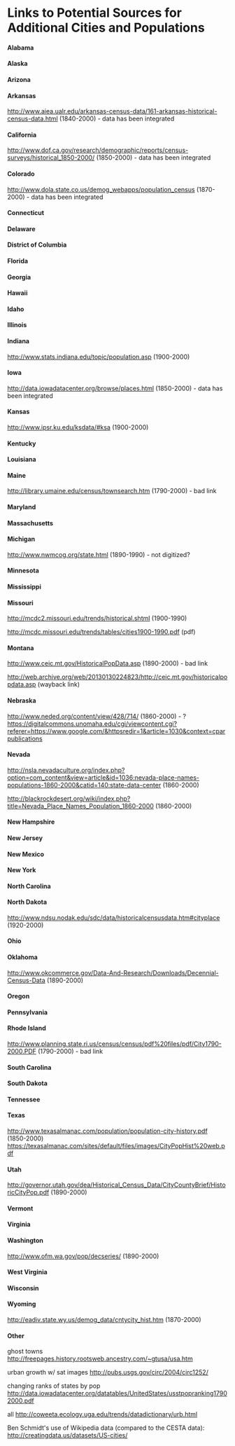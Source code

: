 # Links to Potential Sources for Additional Cities and Populations

#### Alabama


#### Alaska


#### Arizona


#### Arkansas
http://www.aiea.ualr.edu/arkansas-census-data/161-arkansas-historical-census-data.html (1840-2000) - data has been integrated

#### California
http://www.dof.ca.gov/research/demographic/reports/census-surveys/historical_1850-2000/ (1850-2000) - data has been integrated

#### Colorado
http://www.dola.state.co.us/demog_webapps/population_census (1870-2000) - data has been integrated

#### Connecticut

#### Delaware

#### District of Columbia

#### Florida

#### Georgia

#### Hawaii

#### Idaho

#### Illinois

#### Indiana
http://www.stats.indiana.edu/topic/population.asp (1900-2000)

#### Iowa
http://data.iowadatacenter.org/browse/places.html (1850-2000) - data has been integrated

#### Kansas
http://www.ipsr.ku.edu/ksdata/#ksa (1900-2000)

#### Kentucky

#### Louisiana

#### Maine
http://library.umaine.edu/census/townsearch.htm (1790-2000) - bad link

#### Maryland

#### Massachusetts

#### Michigan
http://www.nwmcog.org/state.html (1890-1990) - not digitized?

#### Minnesota

#### Mississippi

#### Missouri
http://mcdc2.missouri.edu/trends/historical.shtml (1900-1990)

http://mcdc.missouri.edu/trends/tables/cities1900-1990.pdf (pdf)

#### Montana
http://www.ceic.mt.gov/HistoricalPopData.asp (1890-2000) - bad link

http://web.archive.org/web/20130130224823/http://ceic.mt.gov/historicalpopdata.asp (wayback link)

#### Nebraska
http://www.neded.org/content/view/428/714/ (1860-2000) - ?
https://digitalcommons.unomaha.edu/cgi/viewcontent.cgi?referer=https://www.google.com/&httpsredir=1&article=1030&context=cparpublications

#### Nevada
http://nsla.nevadaculture.org/index.php?option=com_content&view=article&id=1036:nevada-place-names-populations-1860-2000&catid=140:state-data-center (1860-2000)

http://blackrockdesert.org/wiki/index.php?title=Nevada_Place_Names_Population_1860-2000 (1860-2000)

#### New Hampshire

#### New Jersey

#### New Mexico

#### New York

#### North Carolina

#### North Dakota
http://www.ndsu.nodak.edu/sdc/data/historicalcensusdata.htm#cityplace	(1920-2000)

#### Ohio

#### Oklahoma
http://www.okcommerce.gov/Data-And-Research/Downloads/Decennial-Census-Data (1890-2000)

#### Oregon

#### Pennsylvania

#### Rhode Island
http://www.planning.state.ri.us/census/census/pdf%20files/pdf/City1790-2000.PDF (1790-2000) - bad link

#### South Carolina

#### South Dakota

#### Tennessee

#### Texas
http://www.texasalmanac.com/population/population-city-history.pdf (1850-2000)
https://texasalmanac.com/sites/default/files/images/CityPopHist%20web.pdf

#### Utah
http://governor.utah.gov/dea/Historical_Census_Data/CityCountyBrief/HistoricCityPop.pdf (1890-2000)

#### Vermont

#### Virginia

#### Washington
http://www.ofm.wa.gov/pop/decseries/ (1890-2000)

#### West Virginia

#### Wisconsin

#### Wyoming
http://eadiv.state.wy.us/demog_data/cntycity_hist.htm (1870-2000)

#### Other			

ghost towns	http://freepages.history.rootsweb.ancestry.com/~gtusa/usa.htm		

urban growth w/ sat images	http://pubs.usgs.gov/circ/2004/circ1252/		

changing ranks of states by pop	http://data.iowadatacenter.org/datatables/UnitedStates/usstpopranking17902000.pdf		

all	http://coweeta.ecology.uga.edu/trends/datadictionary/urb.html		

Ben Schmidt's use of Wikipedia data (compared to the CESTA data): http://creatingdata.us/datasets/US-cities/ 
